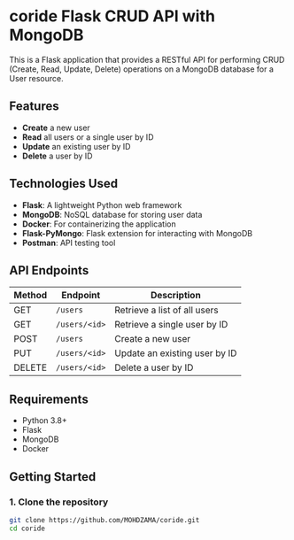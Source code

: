 # coride Flask CRUD API with MongoDB

This is a Flask application that provides a RESTful API for performing CRUD (Create, Read, Update, Delete) operations on a MongoDB database for a User resource.

## Features

- **Create** a new user
- **Read** all users or a single user by ID
- **Update** an existing user by ID
- **Delete** a user by ID

## Technologies Used

- **Flask**: A lightweight Python web framework
- **MongoDB**: NoSQL database for storing user data
- **Docker**: For containerizing the application
- **Flask-PyMongo**: Flask extension for interacting with MongoDB
- **Postman**: API testing tool

## API Endpoints

| Method | Endpoint          | Description                          |
|--------|-------------------|--------------------------------------|
| GET    | `/users`          | Retrieve a list of all users         |
| GET    | `/users/<id>`     | Retrieve a single user by ID         |
| POST   | `/users`          | Create a new user                    |
| PUT    | `/users/<id>`     | Update an existing user by ID        |
| DELETE | `/users/<id>`     | Delete a user by ID                  |

## Requirements

- Python 3.8+
- Flask
- MongoDB
- Docker

## Getting Started

### 1. Clone the repository

```bash
git clone https://github.com/MOHDZAMA/coride.git
cd coride
